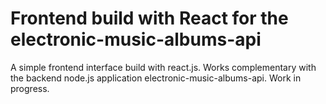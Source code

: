 # Frontend build with React for the electronic-music-albums-api

A simple frontend interface build with react.js. Works complementary with the backend node.js application electronic-music-albums-api. Work in progress.
